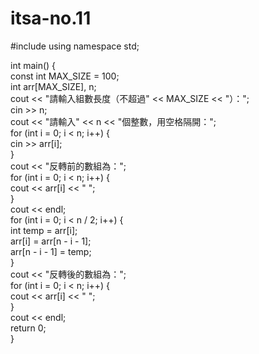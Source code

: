 # itsa-no.11
#include <iostream>
using namespace std;

  
  
int main() {  
    const int MAX_SIZE = 100;  
    int arr[MAX_SIZE], n;  
    cout << "請輸入組數長度（不超過" << MAX_SIZE << "）：";  
    cin >> n;  
    cout << "請輸入" << n << "個整數，用空格隔開：";  
    for (int i = 0; i < n; i++) {  
        cin >> arr[i];  
    }  
    cout << "反轉前的數組為：";  
    for (int i = 0; i < n; i++) {  
        cout << arr[i] << " ";  
    }  
    cout << endl;  
    for (int i = 0; i < n / 2; i++) {  
        int temp = arr[i];  
        arr[i] = arr[n - i - 1];  
        arr[n - i - 1] = temp;  
    }  
    cout << "反轉後的數組為：";  
    for (int i = 0; i < n; i++) {  
        cout << arr[i] << " ";  
    }  
    cout << endl;  
    return 0;  
}

